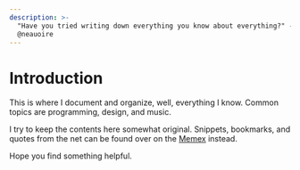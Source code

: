 ```yaml
---
description: >-
  "Have you tried writing down everything you know about everything?" -
  @neauoire
---
```


# Introduction

This is where I document and organize, well, everything I know. Common topics are programming, design, and music.

I try to keep the contents here somewhat original. Snippets, bookmarks, and quotes from the net can be found over on the [Memex](https://dotcli.github.io/memex/) instead.

Hope you find something helpful.

